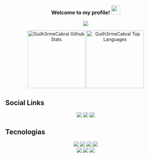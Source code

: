 
<h3 align="center">
  Welcome to my profile!
  <img src="https://media.giphy.com/media/hvRJCLFzcasrR4ia7z/giphy.gif" width="28">
</h3>

<p align="center">
  <a href="https://github.com/DenverCoder1/readme-typing-svg"><img src="https://readme-typing-svg.demolab.com/?lines=High%20school%20Descomplica;Web%20and%20app%20developer;Drummer;Designer;Minecraft%20enthusiast;Old%20music%20enthusiast%20%3A)&font=Fira%20Code&center=true&color=f75c7e&vCenter=true&size=22&pause=1000&width=575&duration=2500"></a>
</p>

<div align="center">
  <a href="https://github.com/Guilh3rmeCabral"><img alt="Guilh3rmeCabral Github Stats" height="180em" src="https://github-readme-stats.vercel.app/api?username=Guilh3rmeCabral&show_icons=true&count_private=true&theme=react&hide_border=true&bg_color=0D1117" /></a>
  <a href="https://github.com/Guilh3rmeCabral"><img alt="Guilh3rmeCabral Top Languages" height="180em" src="https://github-readme-stats.vercel.app/api/top-langs/?username=Guilh3rmeCabral&langs_count=8&count_private=true&layout=compact&theme=react&hide_border=true&bg_color=0D1117&hide=javascript" /></a>
</div>

<!--Social Links-->
## Social Links 

<div align="center">
  <a href="https://github.com/Guilh3rmeCabral" target="_blank"><img src="https://img.shields.io/badge/GitHub-100000?style=for-the-badge&logo=github&logoColor=white" target="_blank"></a>
  <a href = "mailto:guicabralprowork@gmail.com"><img src="https://img.shields.io/badge/-Gmail-%23333?style=for-the-badge&logo=gmail&logoColor=white" target="_blank"></a>
  <a href="https://www.linkedin.com/in/guilherme-cabral-971994209" target="_blank"><img src="https://img.shields.io/badge/-LinkedIn-%230077B5?style=for-the-badge&logo=linkedin&logoColor=white" target="_blank"></a>
</div>

## Tecnologias 

<div align="center" style="display: inline_block">
  <img src="https://img.shields.io/badge/HTML5-E34F26?style=for-the-badge&logo=html5&logoColor=white">
  <img src="https://img.shields.io/badge/CSS3-1572B6?style=for-the-badge&logo=css3&logoColor=white">
  <img src="https://img.shields.io/badge/JavaScript-F7DF1E?style=for-the-badge&logo=javascript&logoColor=black">
  <img src="https://img.shields.io/badge/TypeScript-007ACC?style=for-the-badge&logo=typescript&logoColor=white">
</div>
<div align="center" style="display: inline_block">
  <img src="https://img.shields.io/badge/Angular-DD0031?style=for-the-badge&logo=angular&logoColor=white">
  <img src="https://img.shields.io/badge/Vue.js-35495E?style=for-the-badge&logo=vue.js&logoColor=4FC08D">
  <img src="https://img.shields.io/badge/Tailwind_CSS-38B2AC?style=for-the-badge&logo=tailwind-css&logoColor=white">
</div>
  


